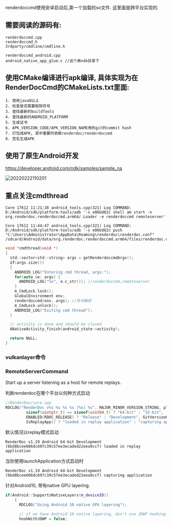 renderdoccmd使用安卓启动后,第一个加载的so文件. 这里面是跨平台实现的.

## 需要阅读的源码有:

```shell
renderdoccmd.cpp
renderdoccmd.h
3rdparty/cmdline/cmdline.h

renderdoccmd_android.cpp
android_native_app_glue.c //这个再ndk目录下
```

## 使用CMake编译进行apk编译, 具体实现为在RenderDocCmd的CMakeLists.txt里面:

```shell
1. 使用java8以上
2. 检查是否需要剔除符号
3. 查找最新的buildTools
4. 查找最新的ANDROID_PLATFORM
5. 生成证书
6. APK_VERSION_CODE/APK_VERSION_NAME用的git的commit hash
7. 打包成APK, 其中重要的依赖renderdoc/renderdoccmd
8. 签名生成APK
```
## 使用了原生Android开发

https://developer.android.com/ndk/samples/sample_na

![20220222110201](https://cdn.jsdelivr.net/gh/nzcv/picgo/20220222110201.png)


## 重点关注cmdthread

```shell
Core 17612 11:21:38 android_tools.cpp(321) Log COMMAND: D:/Android/sdk/platform-tools/adb '-s e06bd82c shell am start -n org.renderdoc.renderdoccmd.arm64/.Loader -e renderdoccmd remoteserver'

Core 17612 11:44:47 android_tools.cpp(321) Log COMMAND: D:/Android/sdk/platform-tools/adb '-s e06bd82c push "C:\Users\Administrator\AppData\Roaming\renderdoc\renderdoc.conf" /sdcard/Android/data/org.renderdoc.renderdoccmd.arm64/files/renderdoc.conf'
```

```c
void *cmdthread(void *)
{
  std::vector<std::string> args = getRenderdoccmdArgs();
  if(args.size())
  {    
    ANDROID_LOG("Entering cmd thread, args:");
    for(auto &e: args) {
      ANDROID_LOG("%s", e.c_str()); //renderdoccmd,remoteserver 
    }    
    m_CmdLock.lock();
    GlobalEnvironment env;
    renderdoccmd(env, args); //命令解析
    m_CmdLock.unlock();
    ANDROID_LOG("Exiting cmd thread");
  }

  // activity is done and should be closed
  ANativeActivity_finish(android_state->activity);

  return NULL;
}
```

### vulkanlayer命令

### RemoteServerCommand

Start up a server listening as a host for remote replays.

判断renderdoc在哪个平台以何种方式启动

```c++
//RenderDoc/core.cpp
RDCLOG("RenderDoc v%s %s %s %s (%s) %s", MAJOR_MINOR_VERSION_STRING, platform,
         sizeof(uintptr_t) == sizeof(uint64_t) ? "64-bit" : "32-bit",
         ENABLED(RDOC_RELEASE) ? "Release" : "Development", GitVersionHash,
         IsReplayApp() ? "loaded in replay application" : "capturing application");
```

默认情况以replay模式启动

```shell
RenderDoc v1.19 Android 64-bit Development (6bd8bcee606dc697c39c57ee3ecaded22eea9ccf) loaded in replay application
```

当你使用launchApplication方式启动时

```shell
RenderDoc v1.19 Android 64-bit Development (6bd8bcee606dc697c39c57ee3ecaded22eea9ccf) capturing application
```

针对Android10, 带有native GPU layering.

```c++
if(Android::SupportsNativeLayers(m_deviceID))
    {
      RDCLOG("Using Android 10 native GPU layering");

      // if we have Android 10 native layering, don't use JDWP hooking
      hookWithJDWP = false;
```





